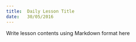 ```yaml
---
title:  Daily Lesson Title
date:   30/05/2016
---
```


Write lesson contents using Markdown format here